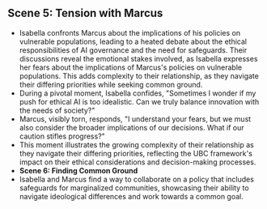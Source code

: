 ## Scene 5: Tension with Marcus
- Isabella confronts Marcus about the implications of his policies on vulnerable populations, leading to a heated debate about the ethical responsibilities of AI governance and the need for safeguards. Their discussions reveal the emotional stakes involved, as Isabella expresses her fears about the implications of Marcus's policies on vulnerable populations. This adds complexity to their relationship, as they navigate their differing priorities while seeking common ground. 
- During a pivotal moment, Isabella confides, "Sometimes I wonder if my push for ethical AI is too idealistic. Can we truly balance innovation with the needs of society?" 
- Marcus, visibly torn, responds, "I understand your fears, but we must also consider the broader implications of our decisions. What if our caution stifles progress?" 
- This moment illustrates the growing complexity of their relationship as they navigate their differing priorities, reflecting the UBC framework's impact on their ethical considerations and decision-making processes.
- **Scene 6: Finding Common Ground**
- Isabella and Marcus find a way to collaborate on a policy that includes safeguards for marginalized communities, showcasing their ability to navigate ideological differences and work towards a common goal.
